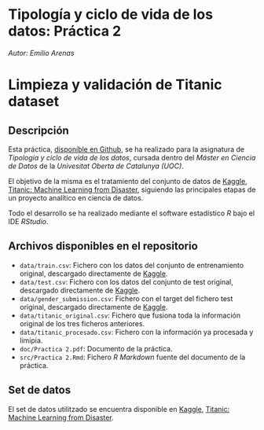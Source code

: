 <div class="fluid-row" id="header">
<h1 class="title toc-ignore">Tipología y ciclo de vida de los datos: Práctica 2</h1>
<p class="author"><em>Autor: Emilio Arenas</em></p>
</div>

# Limpieza y validación de Titanic dataset

## Descripción

Esta práctica, [disponíble en Github](https://github.com/Aulide81/TCVD-Practica-2), se ha realizado para la asignatura de *Tipología y ciclo de vida de los datos*, cursada dentro del *Máster en Ciencia de Datos* de la *Univesitat Oberta de Catalunya (UOC)*.

El objetivo de la misma es el tratamiento del conjunto de datos de [Kaggle](https://www.kaggle.com), [Titanic: Machine Learning from Disaster](https://www.kaggle.com/c/titanic), 
siguiendo las principales etapas de un proyecto analítico en ciencia de datos.

Todo el desarrollo se ha realizado mediante el software estadístico *R* bajo el IDE *RStudio*.

## Archivos disponibles en el repositorio

* `data/train.csv`: Fichero con los datos del conjunto de entrenamiento original, descargado directamente de [Kaggle](https://www.kaggle.com/c/titanic/data).
* `data/test.csv`: Fichero con los datos del conjunto de test original, descargado directamente de [Kaggle](https://www.kaggle.com/c/titanic/data).
* `data/gender_submission.csv`: Fichero con el target del fichero test original, descargado directamente de [Kaggle](https://www.kaggle.com/c/titanic/data).
* `data/titanic_original.csv`: Fichero que fusiona toda la información original de los tres ficheros anteriores.
* `data/titanic_procesado.csv`: Fichero con la información ya procesada y limipia.
* `doc/Practica 2.pdf`: Documento de la práctica.
* `src/Practica 2.Rmd`: Fichero *R Markdown* fuente del documento de la práctica.

## Set de datos

El set de datos utilitzado se encuentra disponible en [Kaggle](https://www.kaggle.com), [Titanic: Machine Learning from Disaster](https://www.kaggle.com/c/titanic).
